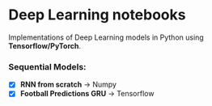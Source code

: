 # Deep Learning notebooks
Implementations of Deep Learning models in Python using __Tensorflow/PyTorch__. 

### Sequential Models:
- [x] __RNN from scratch__ -> Numpy
- [x] __Football Predictions GRU__ -> Tensorflow

